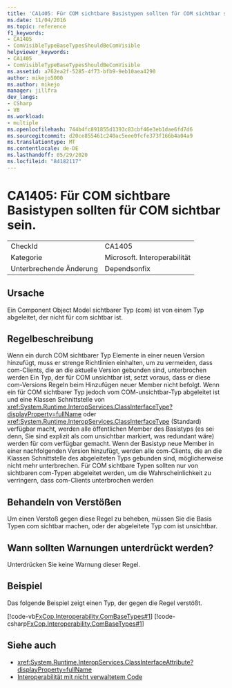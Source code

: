 ```yaml
---
title: 'CA1405: Für COM sichtbare Basistypen sollten für COM sichtbar sein.'
ms.date: 11/04/2016
ms.topic: reference
f1_keywords:
- CA1405
- ComVisibleTypeBaseTypesShouldBeComVisible
helpviewer_keywords:
- CA1405
- ComVisibleTypeBaseTypesShouldBeComVisible
ms.assetid: a762ea2f-5285-4f73-bfb9-9eb10aea4290
author: mikejo5000
ms.author: mikejo
manager: jillfra
dev_langs:
- CSharp
- VB
ms.workload:
- multiple
ms.openlocfilehash: 744b4fc891855d1393c83cbf46e3eb1dae6fd7d6
ms.sourcegitcommit: d20ce855461c240ac5eee0fcfe373f166b4a04a9
ms.translationtype: MT
ms.contentlocale: de-DE
ms.lasthandoff: 05/29/2020
ms.locfileid: "84182117"
---
```

# <a name="ca1405-com-visible-type-base-types-should-be-com-visible"></a>CA1405: Für COM sichtbare Basistypen sollten für COM sichtbar sein.

|||
|-|-|
|CheckId|CA1405|
|Kategorie|Microsoft. Interoperabilität|
|Unterbrechende Änderung|Dependsonfix|

## <a name="cause"></a>Ursache
Ein Component Object Model sichtbarer Typ (com) ist von einem Typ abgeleitet, der nicht für com sichtbar ist.

## <a name="rule-description"></a>Regelbeschreibung
Wenn ein durch COM sichtbarer Typ Elemente in einer neuen Version hinzufügt, muss er strenge Richtlinien einhalten, um zu vermeiden, dass com-Clients, die an die aktuelle Version gebunden sind, unterbrochen werden Ein Typ, der für COM unsichtbar ist, setzt voraus, dass er diese com-Versions Regeln beim Hinzufügen neuer Member nicht befolgt. Wenn ein für COM sichtbarer Typ jedoch vom COM-unsichtbar-Typ abgeleitet ist und eine Klassen Schnittstelle von <xref:System.Runtime.InteropServices.ClassInterfaceType?displayProperty=fullName> oder <xref:System.Runtime.InteropServices.ClassInterfaceType> (Standard) verfügbar macht, werden alle öffentlichen Member des Basistyps (es sei denn, Sie sind explizit als com unsichtbar markiert, was redundant wäre) werden für com verfügbar gemacht. Wenn der Basistyp neue Member in einer nachfolgenden Version hinzufügt, werden alle com-Clients, die an die Klassen Schnittstelle des abgeleiteten Typs gebunden sind, möglicherweise nicht mehr unterbrechen. Für COM sichtbare Typen sollten nur von sichtbaren com-Typen abgeleitet werden, um die Wahrscheinlichkeit zu verringern, dass com-Clients unterbrochen werden

## <a name="how-to-fix-violations"></a>Behandeln von Verstößen
Um einen Verstoß gegen diese Regel zu beheben, müssen Sie die Basis Typen com sichtbar machen, oder der abgeleitete Typ com ist unsichtbar.

## <a name="when-to-suppress-warnings"></a>Wann sollten Warnungen unterdrückt werden?
Unterdrücken Sie keine Warnung dieser Regel.

## <a name="example"></a>Beispiel
Das folgende Beispiel zeigt einen Typ, der gegen die Regel verstößt.

[!code-vb[FxCop.Interoperability.ComBaseTypes#1](../code-quality/codesnippet/VisualBasic/ca1405-com-visible-type-base-types-should-be-com-visible_1.vb)]
[!code-csharp[FxCop.Interoperability.ComBaseTypes#1](../code-quality/codesnippet/CSharp/ca1405-com-visible-type-base-types-should-be-com-visible_1.cs)]

## <a name="see-also"></a>Siehe auch

- <xref:System.Runtime.InteropServices.ClassInterfaceAttribute?displayProperty=fullName>
- [Interoperabilität mit nicht verwaltetem Code](/dotnet/framework/interop/index)
